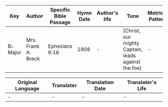 Key | Author   | Specific Bible Passage     |Hymn Date |Author's life |Tune |Metrical Pattern   |Composer/Source
-- | --------- | ---------------------------|----------|--------------|-----|-------------------|-------------  
B♭ Major |Mrs. Frank A. Breck |Ephesians 6:16 |1908 |- |[Christ, our mighty Captain, leads against the foe] |- |Grant C. Tullar

Original Language | Translater | Translation Date   | Translater's Life  
----------------- | --------- | --------------------|-------------     
\- |- |- |-
